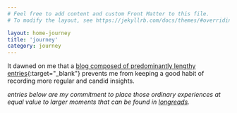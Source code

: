 ```yaml
---
# Feel free to add content and custom Front Matter to this file.
# To modify the layout, see https://jekyllrb.com/docs/themes/#overriding-theme-defaults

layout: home-journey
title: 'journey'
category: journey
---
```


It dawned on me that a [blog composed of predominantly lengthy entries](https://jinyoungsjourney.wordpress.com/){:target="_blank"} prevents me from keeping a good habit of recording more regular and candid insights. 

*entries below are my commitment to place those ordinary experiences at equal value to larger moments that can be found in [longreads](https://jinyoung.xyz/blog-longreads/).*
